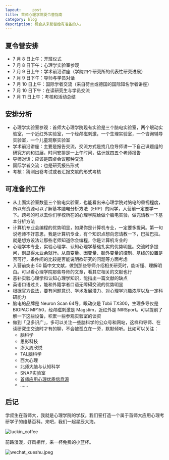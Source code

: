 ```yaml
---
layout:     post
title: 首师心理学院夏令营指南
category: blog
description: 机会从来都留给有准备的人。
---
```


## 夏令营安排

* 7 月 8 日上午：开班仪式
* 7 月 8 日下午：心理学实验室参观
* 7 月 9 日上午：学术前沿讲座（学院四个研究所的代表性研究进展）
* 7 月 9 日下午：导师与学员对话
* 7 月 10 日上午：国际学者交流（来自荷兰或德国的国际知名学者讲座）
* 7 月 10 日下午：在读研究生与学员交流
* 7 月 11 日上午：考核和活动总结

## 安排分析

* 心理学实验室参观：首师大心理学院现有实验是三个脑电实验室，两个眼动实验室，一个近红外实验室，一个经颅磁刺激，一个生理实验室，一个咨询辅导实验室，一个儿童观察实验室
* 学术前沿讲座：主要是报告交流，交流方式是找几位导师讲一下自己课题组的研究方向和进展，时间安排是一上午时间，估计就四五个老师报告
* 导师对话：应该是圆桌会议那种交流
* 国际学者交流：也是研究报告形式
* 考核：猜测出卷考试或者汇报文献的形式考核

## 可准备的工作
* 从上面实验室数量三个脑电实验室，也能看出来心理学院对脑电的重视程度，所以有资源可以了解基本脑电分析方法（ERP）的同学，入营前一定要学一下。跨考的可以去你们学校所在的心理学院给做个脑电实验，做完请教一下基本分析方法
* 计算机专业会编程的优势明显，如果你是计算机专业，一定要多提问。第一句说老师不好意思，我是计算机专业，有个知识点想向您请教一下，巴拉巴拉。就是想方设法让那些老师知道你会编程，你是计算机专业的
* 心理学本专业，实验心理学、认知心理学基础扎实的优势明显。交流时多提问，别显得太业余就行。从自变量、因变量、额外变量的控制、基线的设置是否可行，条件间的比较是否能说明欲研究的问题等方面考虑
* 入营前突击 50 篇中文文献，做到那些导师介绍相关研究时，能听懂、理解明白。可以看心理学院那些导师的文章，看其它相关的文献也行
* 恶补实验心理学和认知心理学知识，能指出一篇文献的缺点
* 英语口语过关，能和外籍学者口语无障碍交流的优势明显
* 根据官方说法，要有问题意识、学术发展潜力、对心理学兴趣浓厚以及一定科研能力
* 脑电的品牌是 Neuron Scan 64导，眼动仪是 Tobii TX300，生理多导仪是BIOPAC MP150，经颅磁刺激是 Magstim，近红外是 NIRSport。可以提前了解一下这些设备，积累一些参观实验室的谈资
* 做到「见多识广」，多可以关注一些脑科学的公众号和网站，这样和导师、在读研究生交流时才有的聊，不会被孤立在一旁，默默倾听。比如可以关注：
    * 脑科学
    * 思影科技
    * 浙大周欣悦
    * TAL脑科学
    * 西大心理
    * 北师大脑与认知科学
    * SNAP实验室
    * [首师应用心理优质信息源](https://cnu347.com/resource)
    * ……


## 后记

学叔生在首师大，我就是心理学院的学叔。我们誓打造一个属于首师大应用心理考研学子的维基百科。来吧，我们一起星辰大海。

![luckin_coffee](https://cnu347-1257355643.cos.ap-beijing.myqcloud.com/luckin_coffee.jpeg)

前路漫漫，好风相伴，来一杯免费的小蓝杯。

![wechat_xueshu.jpeg](https://image.cnu347.com/WechatQRCode-240629.jpg)

